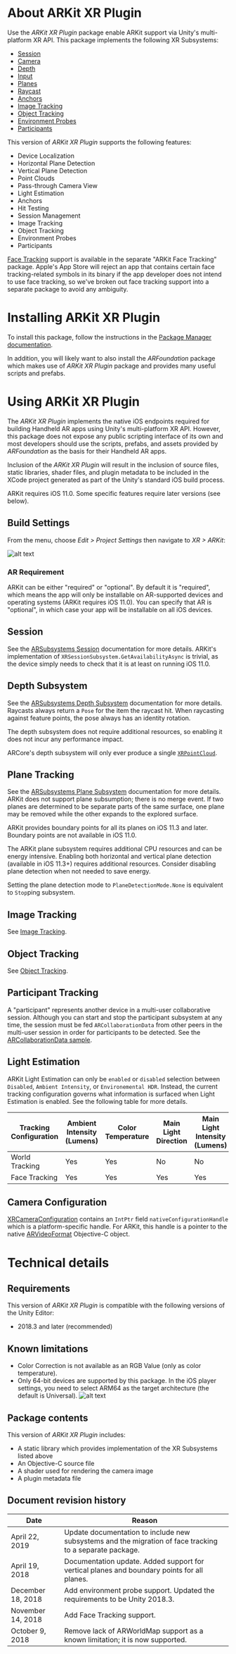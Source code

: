 # About ARKit XR Plugin


Use the *ARKit XR Plugin* package enable ARKit support via Unity's multi-platform XR API. This package implements the following XR Subsystems:

* [Session](https://docs.unity3d.com/Packages/com.unity.xr.arsubsystems@3.1/manual/session-subsystem.html)
* [Camera](https://docs.unity3d.com/Packages/com.unity.xr.arsubsystems@3.1/manual/camera-subsystem.html)
* [Depth](https://docs.unity3d.com/Packages/com.unity.xr.arsubsystems@3.1/manual/depth-subsystem.html)
* [Input](https://docs.unity3d.com/2018.1/Documentation/ScriptReference/Experimental.XR.XRInputSubsystem.html)
* [Planes](https://docs.unity3d.com/Packages/com.unity.xr.arsubsystems@3.1/manual/plane-subsystem.html)
* [Raycast](https://docs.unity3d.com/Packages/com.unity.xr.arsubsystems@3.1/manual/raycast-subsystem.html)
* [Anchors](https://docs.unity3d.com/Packages/com.unity.xr.arsubsystems@3.1/manual/anchor-subsystem.html)
* [Image Tracking](https://docs.unity3d.com/Packages/com.unity.xr.arsubsystems@3.1/manual/image-tracking.html)
* [Object Tracking](https://docs.unity3d.com/Packages/com.unity.xr.arsubsystems@3.1/manual/object-tracking.html)
* [Environment Probes](https://docs.unity3d.com/Packages/com.unity.xr.arsubsystems@3.1/manual/environment-probe-subsystem.html)
* [Participants](https://docs.unity3d.com/Packages/com.unity.xr.arsubsystems@3.1/manual/participant-subsystem.html)

This version of *ARKit XR Plugin* supports the following features:

* Device Localization
* Horizontal Plane Detection
* Vertical Plane Detection
* Point Clouds
* Pass-through Camera View
* Light Estimation
* Anchors
* Hit Testing
* Session Management
* Image Tracking
* Object Tracking
* Environment Probes
* Participants

[Face Tracking](https://docs.unity3d.com/Packages/com.unity.xr.arsubsystems@2.1/manual/face-tracking.html) support is available in the separate "ARKit Face Tracking" package. Apple's App Store will reject an app that contains certain face tracking-related symbols in its binary if the app developer does not intend to use face tracking, so we've broken out face tracking support into a separate package to avoid any ambiguity.

# Installing ARKit XR Plugin

To install this package, follow the instructions in the [Package Manager documentation](https://docs.unity3d.com/Packages/com.unity.package-manager-ui@latest/index.html).

In addition, you will likely want to also install the *ARFoundation* package which makes use of *ARKit XR Plugin* package and provides many useful scripts and prefabs.

# Using ARKit XR Plugin

The *ARKit XR Plugin* implements the native iOS endpoints required for building Handheld AR apps using Unity's multi-platform XR API. However, this package does not expose any public scripting interface of its own and most developers should use the scripts, prefabs, and assets provided by *ARFoundation* as the basis for their Handheld AR apps.

Inclusion of the *ARKit XR Plugin* will result in the inclusion of source files, static libraries, shader files, and plugin metadata to be included in the XCode project generated as part of the Unity's standard iOS build process.

ARKit requires iOS 11.0. Some specific features require later versions (see below).

## Build Settings

From the menu, choose _Edit > Project Settings_ then navigate to _XR > ARKit_:

![alt text](images/arkitsettings-dialog.png "ARKitSettings dialog")

### AR Requirement

ARKit can be either "required" or "optional". By default it is "required", which means the app will only be installable on AR-supported devices and operating systems (ARKit requires iOS 11.0). You can specify that AR is "optional", in which case your app will be installable on all iOS devices.

## Session

See the [ARSubsystems Session](https://docs.unity3d.com/Packages/com.unity.xr.arsubsystems@2.1/manual/session-subsystem.html) documentation for more details. ARKit's implementation of `XRSessionSubsystem.GetAvailabilityAsync` is trivial, as the device simply needs to check that it is at least on running iOS 11.0.

## Depth Subsystem

See the [ARSubsystems Depth Subsystem](https://docs.unity3d.com/Packages/com.unity.xr.arsubsystems@2.1/manual/depth-subsystem.html) documentation for more details. Raycasts always return a `Pose` for the item the raycast hit. When raycasting against feature points, the pose always has an identity rotation.

The depth subsystem does not require additional resources, so enabling it does not incur any performance impact.

ARCore's depth subsystem will only ever produce a single [`XRPointCloud`](https://docs.unity3d.com/Packages/com.unity.xr.arsubsystems@2.1/api/UnityEngine.XR.ARSubsystems.XRPointCloud.html).

## Plane Tracking

See the [ARSubsystems Plane Subsystem](https://docs.unity3d.com/Packages/com.unity.xr.arsubsystems@2.1/manual/plane-subsystem.html) documentation for more details. ARKit does not support plane subsumption; there is no merge event. If two planes are determined to be separate parts of the same surface, one plane may be removed while the other expands to the explored surface.

ARKit provides boundary points for all its planes on iOS 11.3 and later. Boundary points are not available in iOS 11.0.

The ARKit plane subsystem requires additional CPU resources and can be energy intensive. Enabling both horizontal and vertical plane detection (available in iOS 11.3+) requires additional resources. Consider disabling plane detection when not needed to save energy.

Setting the plane detection mode to `PlaneDetectionMode.None` is equivalent to `Stop`ping subsystem.

## Image Tracking

See [Image Tracking](arkit-image-tracking.md).

## Object Tracking

See [Object Tracking](arkit-object-tracking.md).

## Participant Tracking

A "participant" represents another device in a multi-user collaborative session. Although you can start and stop the participant subsystem at any time, the session must be fed `ARCollaborationData` from other peers in the multi-user session in order for participants to be detected. See the [ARCollaborationData sample](https://github.com/Unity-Technologies/arfoundation-samples/tree/master/Assets/Scenes/ARCollaborationData).

## Light Estimation

ARKit Light Estimation can only be `enabled` or `disabled` selection between `Disabled`, `Ambient Intensity`, or `Environemental HDR`.  Instead, the current tracking configuration governs what information is surfaced when Light Estimation is enabled.  See the following table for more details.

| Tracking Configuration | Ambient Intensity (Lumens) | Color Temperature | Main Light Direction | Main Light Intensity (Lumens) | Ambient Spherical Harmonics |
|------------------------|----------------------------|-------------------|----------------------|-------------------------------|-----------------------------|
| World Tracking         | Yes                        | Yes               | No                   | No                            | No                          |
| Face Tracking          | Yes                        | Yes               | Yes                  | Yes                           | Yes                         |

## Camera Configuration

[XRCameraConfiguration](https://docs.unity3d.com/Packages/com.unity.xr.arsubsystems@3.1/api/UnityEngine.XR.ARSubsystems.XRCameraConfiguration.html) contains an `IntPtr` field `nativeConfigurationHandle` which is a platform-specific handle.  For ARKit, this handle is a pointer to the native [ARVideoFormat](https://developer.apple.com/documentation/arkit/arvideoformat?language=objc) Objective-C object.

# Technical details
## Requirements

This version of *ARKit XR Plugin* is compatible with the following versions of the Unity Editor:

* 2018.3 and later (recommended)

## Known limitations

* Color Correction is not available as an RGB Value (only as color temperature).
* Only 64-bit devices are supported by this package. In the iOS player settings, you need to select ARM64 as the target architecture (the default is Universal).
![alt text](images/target-architecture.png "Target Architecture")

## Package contents

This version of *ARKit XR Plugin* includes:

* A static library which provides implementation of the XR Subsystems listed above
* An Objective-C source file
* A shader used for rendering the camera image
* A plugin metadata file

## Document revision history
|Date|Reason|
|---|---|
|April 22, 2019|Update documentation to include new subsystems and the migration of face tracking to a separate package.|
|April 19, 2018|Documentation update. Added support for vertical planes and boundary points for all planes.|
|December 18, 2018|Add environment probe support. Updated the requirements to be Unity 2018.3.|
|November 14, 2018|Add Face Tracking support.|
|October 9, 2018|Remove lack of ARWorldMap support as a known limitation; it is now supported.|
